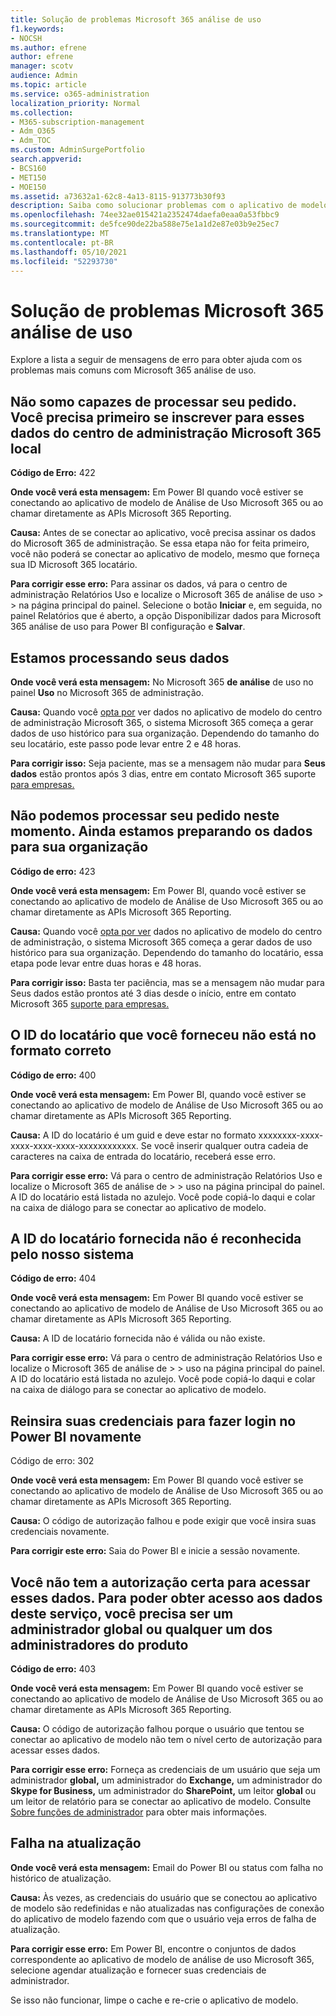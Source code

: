 ```yaml
---
title: Solução de problemas Microsoft 365 análise de uso
f1.keywords:
- NOCSH
ms.author: efrene
author: efrene
manager: scotv
audience: Admin
ms.topic: article
ms.service: o365-administration
localization_priority: Normal
ms.collection:
- M365-subscription-management
- Adm_O365
- Adm_TOC
ms.custom: AdminSurgePortfolio
search.appverid:
- BCS160
- MET150
- MOE150
ms.assetid: a73632a1-62c8-4a13-8115-913773b30f93
description: Saiba como solucionar problemas com o aplicativo de modelo de análise de uso Microsoft 365 uso.
ms.openlocfilehash: 74ee32ae015421a2352474daefa0eaa0a53fbbc9
ms.sourcegitcommit: de5fce90de22ba588e75e1a1d2e87e03b9e25ec7
ms.translationtype: MT
ms.contentlocale: pt-BR
ms.lasthandoff: 05/10/2021
ms.locfileid: "52293730"
---
```

# <a name="troubleshooting-microsoft-365-usage-analytics"></a>Solução de problemas Microsoft 365 análise de uso

Explore a lista a seguir de mensagens de erro para obter ajuda com os problemas mais comuns com Microsoft 365 análise de uso.
  
    
## <a name="we-are-unable-to-process-your-request-you-have-to-first-subscribe-to-this-data-from-the-microsoft-365-admin-center"></a>Não somo capazes de processar seu pedido. Você precisa primeiro se inscrever para esses dados do centro de administração Microsoft 365 local

 **Código de Erro:** 422 
  
 **Onde você verá esta mensagem:** Em Power BI quando você estiver se conectando ao aplicativo de modelo de Análise de Uso Microsoft 365 ou ao chamar diretamente as APIs Microsoft 365 Reporting. 
  
 **Causa:** Antes de se conectar ao aplicativo, você precisa assinar os dados do Microsoft 365 de administração. Se essa etapa não for feita primeiro, você não poderá se conectar ao aplicativo de modelo, mesmo que forneça sua ID Microsoft 365 locatário. 
  
 **Para corrigir esse erro:** Para assinar os dados, vá para o centro de administração Relatórios Uso e localize o Microsoft 365 de análise de uso \>  \> <a href="https://go.microsoft.com/fwlink/p/?linkid=2074756" target="_blank"></a> na página principal do painel. Selecione o botão **Iniciar** e, em seguida, no  painel Relatórios que é aberto, a opção Disponibilizar dados para Microsoft 365 análise de uso para Power BI configuração e **Salvar**. 
  
## <a name="we-are-processing-your-data"></a>Estamos processando seus dados

 **Onde você verá esta mensagem:** No Microsoft 365 **de análise** de uso no painel **Uso** no Microsoft 365 de administração. 
  
 **Causa:** Quando você [opta por](enable-usage-analytics.md) ver dados no aplicativo de modelo do centro de administração Microsoft 365, o sistema Microsoft 365 começa a gerar dados de uso histórico para sua organização. Dependendo do tamanho do seu locatário, este passo pode levar entre 2 e 48 horas. 
  
 **Para corrigir isso:** Seja paciente, mas se a mensagem não mudar para **Seus dados** estão prontos após 3 dias, entre em contato Microsoft 365 suporte [para empresas.](../../business-video/get-help-support.md)
  
## <a name="we-are-unable-to-process-your-request-at-this-time-we-are-still-preparing-the-data-for-your-organization"></a>Não podemos processar seu pedido neste momento. Ainda estamos preparando os dados para sua organização

 **Código de erro:** 423 
  
 **Onde você verá esta mensagem:** Em Power BI, quando você estiver se conectando ao aplicativo de modelo de Análise de Uso Microsoft 365 ou ao chamar diretamente as APIs Microsoft 365 Reporting. 
  
 **Causa:** Quando você [opta por ver](enable-usage-analytics.md) dados no aplicativo de modelo do centro de administração, o sistema Microsoft 365 começa a gerar dados de uso histórico para sua organização. Dependendo do tamanho do locatário, essa etapa pode levar entre duas horas e 48 horas. 
  
 **Para corrigir isso:** Basta ter paciência, mas se a  mensagem não mudar para Seus dados estão prontos até 3 dias desde o início, entre em contato Microsoft 365 [suporte para empresas.](../../business-video/get-help-support.md)
  
## <a name="the-tenant-id-you-provided-is-not-in-the-correct-format"></a>O ID do locatário que você forneceu não está no formato correto

 **Código de erro:** 400 
  
 **Onde você verá esta mensagem:** Em Power BI, quando você estiver se conectando ao aplicativo de modelo de Análise de Uso Microsoft 365 ou ao chamar diretamente as APIs Microsoft 365 Reporting. 
  
 **Causa:** A ID do locatário é um guid e deve estar no formato xxxxxxxx-xxxx-xxxx-xxxx-xxxx-xxxxxxxxxxxx. Se você inserir qualquer outra cadeia de caracteres na caixa de entrada do locatário, receberá esse erro. 
  
 **Para corrigir esse erro:** Vá para o centro de administração Relatórios Uso e localize o Microsoft 365 de análise de \>  \> <a href="https://go.microsoft.com/fwlink/p/?linkid=2074756" target="_blank"></a> uso na página principal do painel. A ID do locatário está listada no azulejo. Você pode copiá-lo daqui e colar na caixa de diálogo para se conectar ao aplicativo de modelo. 
  
## <a name="the-tenant-id-you-provided-is-not-recognized-by-our-system"></a>A ID do locatário fornecida não é reconhecida pelo nosso sistema

 **Código de erro:** 404 
  
 **Onde você verá esta mensagem:** Em Power BI quando você estiver se conectando ao aplicativo de modelo de Análise de Uso Microsoft 365 ou ao chamar diretamente as APIs Microsoft 365 Reporting. 
  
 **Causa:** A ID de locatário fornecida não é válida ou não existe. 
  
 **Para corrigir esse erro:** Vá para o centro de administração Relatórios Uso e localize o Microsoft 365 de análise de \>  \> <a href="https://go.microsoft.com/fwlink/p/?linkid=2074756" target="_blank"></a> uso na página principal do painel. A ID do locatário está listada no azulejo. Você pode copiá-lo daqui e colar na caixa de diálogo para se conectar ao aplicativo de modelo. 
  
## <a name="please-re-enter-your-credentials-to-sign-in-to-power-bi-again"></a>Reinsira suas credenciais para fazer login no Power BI novamente

Código de erro: 302
  
 **Onde você verá esta mensagem:** Em Power BI quando você estiver se conectando ao aplicativo de modelo de Análise de Uso Microsoft 365 ou ao chamar diretamente as APIs Microsoft 365 Reporting. 
  
 **Causa:** O código de autorização falhou e pode exigir que você insira suas credenciais novamente. 
  
 **Para corrigir este erro:** Saia do Power BI e inicie a sessão novamente. 
  
## <a name="you-do-not-have-the-right-authorization-to-access-to-this-data-to-be-able-to-gain-access-to-the-data-from-this-service-you-need-to-be-either-a-global-admin-or-any-one-of-the-product-admins"></a>Você não tem a autorização certa para acessar esses dados. Para poder obter acesso aos dados deste serviço, você precisa ser um administrador global ou qualquer um dos administradores do produto

 **Código de erro:** 403 
  
 **Onde você verá esta mensagem:** Em Power BI quando você estiver se conectando ao aplicativo de modelo de Análise de Uso Microsoft 365 ou ao chamar diretamente as APIs Microsoft 365 Reporting. 
  
 **Causa:** O código de autorização falhou porque o usuário que tentou se conectar ao aplicativo de modelo não tem o nível certo de autorização para acessar esses dados. 
  
 **Para corrigir esse erro:** Forneça as credenciais de um usuário que seja um administrador  **global,** um administrador do **Exchange,** um administrador do **Skype for Business,** um administrador do **SharePoint,** um leitor **global** ou um leitor de relatório para se conectar ao aplicativo de modelo. Consulte [Sobre funções de administrador](../add-users/about-admin-roles.md) para obter mais informações. 
  
## <a name="refresh-failed"></a>Falha na atualização

 **Onde você verá esta mensagem:** Email do Power BI ou status com falha no histórico de atualização. 
  
 **Causa:** Às vezes, as credenciais do usuário que se conectou ao aplicativo de modelo são redefinidas e não atualizadas nas configurações de conexão do aplicativo de modelo fazendo com que o usuário veja erros de falha de atualização. 
  
 **Para corrigir esse erro:** Em Power BI, encontre o conjuntos de dados correspondente ao aplicativo de  modelo de análise de uso Microsoft 365, selecione agendar atualização e fornecer suas credenciais de administrador. 
  
Se isso não funcionar, limpe o cache e re-crie o aplicativo de modelo.
  
  
